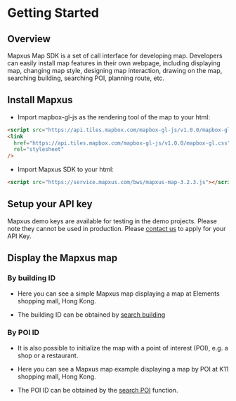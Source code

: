 # Getting Started

## Overview

Mapxus Map SDK is a set of call interface for developing map. Developers can easily install map features in their own webpage, including displaying map, changing map style, designing map interaction, drawing on the map, searching building, searching POI, planning route, etc.


## Install Mapxus

* Import mapbox-gl-js as the rendering tool of the map to your html:

```html
<script src="https://api.tiles.mapbox.com/mapbox-gl-js/v1.0.0/mapbox-gl.js"></script>
<link
  href="https://api.tiles.mapbox.com/mapbox-gl-js/v1.0.0/mapbox-gl.css"
  rel="stylesheet"
/>
```

* Import Mapxus SDK to your html:

```html
<script src="https://service.mapxus.com/bws/mapxus-map-3.2.3.js"></script>
```
## Setup your API key

Mapxus demo keys are available for testing in the demo projects. Please note they cannot be used in production.
Please [contact us](http://www.mapxus.com/contact/) to apply for your API Key.


## Display the Mapxus map

### By building ID

* Here you can see a simple Mapxus map displaying a map at Elements shopping mall, Hong Kong.

* The building ID can be obtained by [search building](https://service.mapxus.com/dpw/digitalMap?version=3.2.3&hasSubFolder=true&text=Global%20Search)


<script async src="//jsfiddle.net/Mapxus/Ln9txq2h/embed/result,js,css,html/"></script>



### By POI ID

* It is also possible to initialize the map with a point of interest (POI), e.g. a shop or a restaurant.

* Here you can see a Mapxus map example displaying a map by POI at K11 shopping mall, Hong Kong.

* The POI ID can be obtained by the [search POI](https://service.mapxus.com/dpw/digitalMap?version=3.2.3&hasSubFolder=true&text=Search%20by%20POI%20ID) function.


<script async src="//jsfiddle.net/Mapxus/pnu4b9zj/embed/result,js,css,html/"></script>
